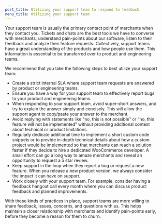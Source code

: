 ```yaml
---
post_title: Utilizing your support team to respond to feedback
menu_title: Utilizing your support team
---
```


Your support team is usually the primary contact point of merchants when they contact you. Tickets and chats are the best tools we have to converse with merchants, understand pain-points about our software, listen to their feedback and analyze their feature requests. Collectively, support teams have a great understanding of the products and how people use them. This information is essential to be transferred over to product and engineering teams.

We recommend that you take the following steps to best utilize your support team:

* Create a strict internal SLA where support team requests are answered by product or engineering teams.
* Ensure you have a way for your support team to effectively report bugs to your product and engineering teams.
* When responding to your support team, avoid super-short answers, and try to explain the answer simply and concisely. This will allow the support agent to copy/paste your answer to the merchant.
* Avoid replying with statements like "no, this is not possible" or "no, this feature will not be implemented" without providing additional context about technical or product limitations.
* Regularly dedicate additional time to implement a short custom code snippets or to provide in-depth technical details about how a custom project would be implemented so that merchants can reach a solution faster if they decide to hire a dedicated WooCommerce developer. A small effort can go a long way to amaze merchants and reveal an opportunity to request a 5 star review.
* Keep support in the loop when they report a bug or request a new feature. When you release a new product version, we always consider the impact it can have on support.  
* Work closely with your support team. For example, consider having a feedback hangout call every month where you can discuss product feedback and planned improvements.

With these kinds of practices in place, support teams are more willing to share feedback, issues, concerns, and questions with us. This helps maintain a closer relationship with merchants and identify pain-points early, before they become a reason for them to churn.
